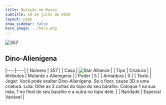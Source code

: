 ```yaml
---
title: Mutação em Massa
subtitle: 10 de julho de 2020
layout: page
show_sidebar: false
hero_image: ../hero.png
---
```


![357](https://cdn.keyforgegame.com/media/card_front/pt/479_357_R2GX594MQ3CQ_pt.png)

## Dino-Alienígena

|----|----|
| Número | 357 |
| Casa | ![Star Alliance](https://archonarcana.com/images/thumb/7/7d/Star_Alliance.png/22px-Star_Alliance.png "Aliança Estelar") |
| Tipo | Criatura |
| Atributos | Mutante • Alienígena |
| Poder | 5 |
| Armadura | 0 |
| Texto | Jogar: Você pode exaltar Dino-Alienígena. Se o fizer, cause 3D a uma criatura. Luta: Olhe as 3 cartas do topo do seu baralho. Coloque 1 na sua mão, 1 no final do seu baralho e a outra no topo dele. |
| Raridade | Especial Variável |
